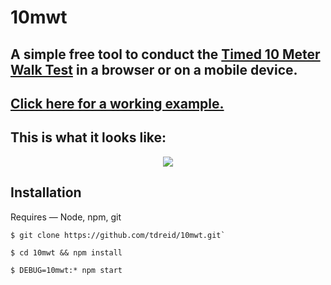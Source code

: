 # 10mwt

## A simple free tool to conduct the [Timed 10 Meter Walk Test](http://www.physio-pedia.com/10_Metre_Walk_Test) in a browser or on a mobile device.
## [Click here for a working example.](https://ten-mwt.herokuapp.com/)
## This is what it looks like:
<p align="center">
  <img src="https://firebasestorage.googleapis.com/v0/b/inaptpi.appspot.com/o/img-for-10mwt%2F10mwt-screenshot.png?alt=media&token=ceb317d1-f7de-47b0-8a66-b61a1a43784f">
</p>

## Installation

Requires — Node, npm, git

```
$ git clone https://github.com/tdreid/10mwt.git`

$ cd 10mwt && npm install

$ DEBUG=10mwt:* npm start
``` 
